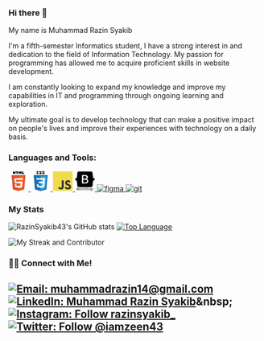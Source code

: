 ### Hi there 👋

My name is Muhammad Razin Syakib

I'm a fifth-semester Informatics student, I have a strong interest in and dedication to the field of Information Technology. My passion for programming has allowed me to acquire proficient skills in website development. 

I am constantly looking to expand my knowledge and improve my capabilities in IT and programming through ongoing learning and exploration. 

My ultimate goal is to develop technology that can make a positive impact on people's lives and improve their experiences with technology on a daily basis.

<h3 align="left">Languages and Tools:</h3>
<p align="left"> 
 <a href="https://www.w3.org/html/" target="_blank" rel="noreferrer"> <img src="https://raw.githubusercontent.com/devicons/devicon/master/icons/html5/html5-original-wordmark.svg" alt="html5" width="40" height="40"/> </a> <a href="https://www.w3schools.com/css/" target="_blank" rel="noreferrer"> <img src="https://raw.githubusercontent.com/devicons/devicon/master/icons/css3/css3-original-wordmark.svg" alt="css3" width="40" height="40"/> </a> <a href="https://developer.mozilla.org/en-US/docs/Web/JavaScript" target="_blank" rel="noreferrer"> <img src="https://raw.githubusercontent.com/devicons/devicon/master/icons/javascript/javascript-original.svg" alt="javascript" width="40" height="40"/> </a> <a href="https://getbootstrap.com" target="_blank" rel="noreferrer"> <img src="https://raw.githubusercontent.com/devicons/devicon/master/icons/bootstrap/bootstrap-plain-wordmark.svg" alt="bootstrap" width="40" height="40"/> </a> <a href="https://www.figma.com/" target="_blank" rel="noreferrer"> <img src="https://www.vectorlogo.zone/logos/figma/figma-icon.svg" alt="figma" width="40" height="40"/> </a> <a href="https://git-scm.com/" target="_blank" rel="noreferrer"> <img src="https://www.vectorlogo.zone/logos/git-scm/git-scm-icon.svg" alt="git" width="40" height="40"/> </a> </p>

### My Stats
![RazinSyakib43's GitHub stats](https://github-readme-stats.vercel.app/api?username=razinsyakib43&show_icons=true&theme=radical) [![Top Language](https://github-readme-stats.vercel.app/api/top-langs/?username=razinsyakib43&layout=compact&langs_count=8&theme=algolia)](https://github.com/razinsyakib43/github-readme-stats)

![My Streak and Contributor](https://github-readme-streak-stats.herokuapp.com/?user=razinsyakib43&theme=react&border=61dafb&hide_border=true)

### 🤝🏻 Connect with Me!
[![Email: muhammadrazin14@gmail.com](https://img.shields.io/badge/-muhammadrazin14@gmail.com-D14836?style=flat&logo=Gmail&logoColor=white)](mailto:muhammadrazin14@gmail.com)
[![LinkedIn: Muhammad Razin Syakib](https://img.shields.io/badge/-LinkedIn-blue?style=flat&logo=Linkedin&logoColor=white&link=https://www.linkedin.com/in/muhammad-razin-syakib/)]([https://www.linkedin.com/in/farkhanmaul/](https://www.linkedin.com/in/muhammad-razin-syakib/))&nbsp;
[![Instagram: Follow razinsyakib_](https://img.shields.io/badge/-Instagram-E4405F?style=flat&logo=Instagram&logoColor=white)](https://www.instagram.com/razinsyakib_/)&nbsp;
[![Twitter: Follow @iamzeen43](https://img.shields.io/twitter/follow/iamzeen43?style=social)](https://twitter.com/iamzeen43)
---
